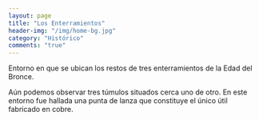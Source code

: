 ```yaml
---
layout: page
title: "Los Enterramientos"
header-img: "/img/home-bg.jpg"
category: "Histórico"
comments: "true"
---
```



Entorno en que se ubican los restos de tres enterramientos de la Edad del Bronce. 

Aún podemos observar tres túmulos situados cerca uno de otro. En este entorno fue hallada una punta de lanza que constituye el único útil fabricado en cobre.





